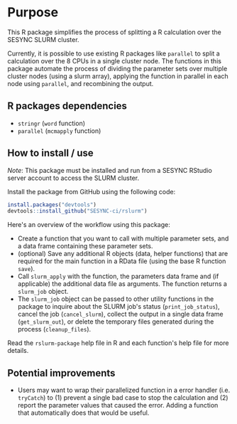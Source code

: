 
# Purpose #

This R package simplifies the process of splitting a R calculation over the SESYNC SLURM cluster. 

Currently, it is possible to use existing R packages like `parallel` to split a calculation over the 8 CPUs in a single cluster node. The functions in this package automate the process of dividing the parameter sets over multiple cluster nodes (using a slurm array), applying the function in parallel in each node using `parallel`, and recombining the output.

## R packages dependencies ##

- `stringr` (`word` function)
- `parallel` (`mcmapply` function)

## How to install / use ##

*Note*: This package must be installed and run from a SESYNC RStudio server account to access the SLURM cluster.

Install the package from GitHub using the following code:
```R
install.packages("devtools")
devtools::install_github("SESYNC-ci/rslurm")
```

Here's an overview of the workflow using this package:

- Create a function that you want to call with multiple parameter sets, and a data frame containing these parameter sets. 
- (optional) Save any additional R objects (data, helper functions) that are required for the main function in a RData file (using the base R function `save`).
- Call `slurm_apply` with the function, the parameters data frame and (if applicable) the additional data file as arguments. The function returns a `slurm_job` object.
- The `slurm_job` object can be passed to other utility functions in the package to inquire about the SLURM job's status (`print_job_status`), cancel the job (`cancel_slurm`), collect the output in a single data frame (`get_slurm_out`), or delete the temporary files generated during the process (`cleanup_files`).

Read the `rslurm-package` help file in R and each function's help file for more details.

## Potential improvements ##

* Users may want to wrap their parallelized function in a error handler (i.e. `tryCatch`) to (1) prevent a single bad case to stop the calculation and (2) report the parameter values that caused the error. Adding a function that automatically does that would be useful.

